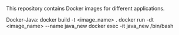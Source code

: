 This repository contains Docker images for different applications.

Docker-Java:
docker build -t <image_name> .
docker run -dt <image_name> --name java_new
docker exec -it java_new /bin/bash
